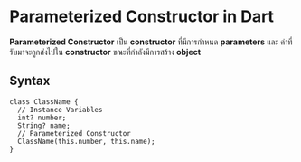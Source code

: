 # Parameterized Constructor in Dart
**Parameterized Constructor** เป็น **constructor** ที่มีการกำหนด **parameters** และ ค่าที่รับมาจะถูกส่งไปใน **constructor** ขณะที่กำลังมีการสร้าง **object**

## Syntax

    class ClassName {
      // Instance Variables
      int? number;
      String? name;
      // Parameterized Constructor
      ClassName(this.number, this.name);
    }
